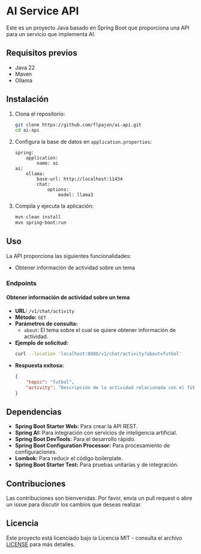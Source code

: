 # AI Service API

Este es un proyecto Java basado en Spring Boot que proporciona una API para un servicio que implementa AI.

## Requisitos previos

- Java 22
- Maven
- Ollama

## Instalación

1. Clona el repositorio:
    ```bash
    git clone https://github.com/flpajon/ai-api.git
    cd ai-api
    ```

2. Configura la base de datos en `application.properties`:
    ```properties
    spring:
        application:
            name: ai
    ai:
        ollama:
            base-url: http://localhost:11434
            chat:
                options:
                    model: llama3
    ```

3. Compila y ejecuta la aplicación:
    ```bash
    mvn clean install
    mvn spring-boot:run
    ```

## Uso

La API proporciona las siguientes funcionalidades:

- Obtener información de actividad sobre un tema

### Endpoints

#### Obtener información de actividad sobre un tema

- **URL:** `/v1/chat/activity`
- **Método:** `GET`
- **Parámetros de consulta:**
  - `about`: El tema sobre el cual se quiere obtener información de actividad.
- **Ejemplo de solicitud:**
    ```bash
    curl --location 'localhost:8080/v1/chat/activity?about=futbol'
    ```
- **Respuesta exitosa:**
    ```json
    {
        "topic": "futbol",
        "activity": "Descripción de la actividad relacionada con el fútbol."
    }
    ```

## Dependencias

- **Spring Boot Starter Web:** Para crear la API REST.
- **Spring AI:** Para integración con servicios de inteligencia artificial.
- **Spring Boot DevTools:** Para el desarrollo rápido.
- **Spring Boot Configuration Processor:** Para procesamiento de configuraciones.
- **Lombok:** Para reducir el código boilerplate.
- **Spring Boot Starter Test:** Para pruebas unitarias y de integración.

## Contribuciones

Las contribuciones son bienvenidas. Por favor, envía un pull request o abre un issue para discutir los cambios que deseas realizar.

## Licencia

Este proyecto está licenciado bajo la Licencia MIT - consulta el archivo [LICENSE](LICENSE) para más detalles.
